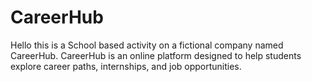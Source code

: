 # CareerHub
Hello this is a School based activity on a fictional company named CareerHub. CareerHub is an online platform designed to help students explore career paths, internships, and job opportunities.
